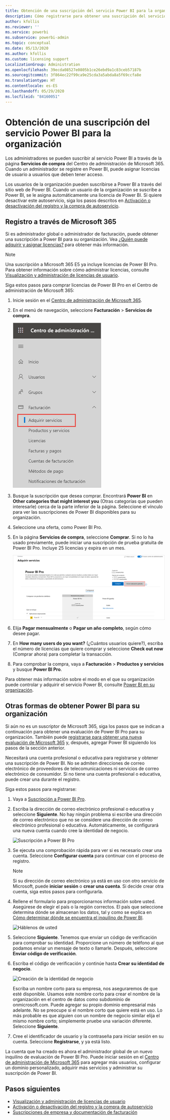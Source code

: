 ```yaml
---
title: Obtención de una suscripción del servicio Power BI para la organización
description: Cómo registrarse para obtener una suscripción del servicio Power BI como administrador y adquirir licencias en masa.
author: kfollis
ms.reviewer: ''
ms.service: powerbi
ms.subservice: powerbi-admin
ms.topic: conceptual
ms.date: 05/13/2020
ms.author: kfollis
ms.custom: licensing support
LocalizationGroup: Administration
ms.openlocfilehash: 39ecda08527e0805b1ce26ebd9a1c83ceb57187b
ms.sourcegitcommit: 3f864ec22f99ca9e25cda3a5abda8a5f69ccfa8e
ms.translationtype: HT
ms.contentlocale: es-ES
ms.lasthandoff: 05/29/2020
ms.locfileid: "84160051"
---
```

# <a name="get-a-power-bi-service-subscription-for-your-organization"></a>Obtención de una suscripción del servicio Power BI para la organización

Los administradores se pueden suscribir al servicio Power BI a través de la página **Servicios de compra** del Centro de administración de Microsoft 365. Cuando un administrador se registre en Power BI, puede asignar licencias de usuario a usuarios que deben tener acceso.

Los usuarios de la organización pueden suscribirse a Power BI a través del sitio web de Power BI. Cuando un usuario de la organización se suscribe a Power BI, se le asigna automáticamente una licencia de Power BI. Si quiere desactivar este autoservicio, siga los pasos descritos en [Activación o desactivación del registro y la compra de autoservicio](service-admin-disable-self-service.md).

## <a name="sign-up-through-microsoft-365"></a>Registro a través de Microsoft 365

Si es administrador global o administrador de facturación, puede obtener una suscripción a Power BI para su organización. Vea [¿Quién puede adquirir y asignar licencias?](service-admin-licensing-organization.md#who-can-purchase-and-assign-licenses) para obtener más información.

> [!NOTE]
>
> Una suscripción a Microsoft 365 E5 ya incluye licencias de Power BI Pro. Para obtener información sobre cómo administrar licencias, consulte [Visualización y administración de licencias de usuario](service-admin-manage-licenses.md).
>
>

Siga estos pasos para comprar licencias de Power BI Pro en el Centro de administración de Microsoft 365:

1. Inicie sesión en el [Centro de administración de Microsoft 365](https://admin.microsoft.com).

2. En el menú de navegación, seleccione **Facturación** > **Servicios de compra**.
  
   ![Menú de facturación de Microsoft 365](media/service-admin-org-subscription/m365-billing-menu.png)

3. Busque la suscripción que desea comprar. Encontrará **Power BI** en **Other categories that might interest you** (Otras categorías que pueden interesarle) cerca de la parte inferior de la página. Seleccione el vínculo para ver las suscripciones de Power BI disponibles para su organización.

4. Seleccione una oferta, como Power BI Pro.

5. En la página **Servicios de compra**, seleccione **Comprar**. Si no lo ha usado previamente, puede iniciar una suscripción de prueba gratuita de Power BI Pro. Incluye 25 licencias y expira en un mes.

   ![Prueba de Power BI Pro](media/service-admin-org-subscription/m365-org-free-trial-pro.png)

6. Elija **Pagar mensualmente** o **Pagar un año completo**, según cómo desee pagar.

7. En **How many users do you want?** (¿Cuántos usuarios quiere?), escriba el número de licencias que quiere comprar y seleccione **Check out now** (Comprar ahora) para completar la transacción.

8. Para comprobar la compra, vaya a **Facturación** > **Productos y servicios** y busque **Power BI Pro**.

Para obtener más información sobre el modo en el que su organización puede controlar y adquirir el servicio Power BI, consulte [Power BI en su organización](https://docs.microsoft.com/microsoft-365/admin/misc/power-bi-in-your-organization?view=o365-worldwide).

## <a name="more-ways-to-get-power-bi-for-your-organization"></a>Otras formas de obtener Power BI para su organización

Si aún no es un suscriptor de Microsoft 365, siga los pasos que se indican a continuación para obtener una evaluación de Power BI Pro para su organización. También puede [registrarse para obtener una nueva evaluación de Microsoft 365](service-admin-signing-up-for-power-bi-with-a-new-office-365-trial.md) y, después, agregar Power BI siguiendo los pasos de la sección anterior.

Necesitará una cuenta profesional o educativa para registrarse y obtener una suscripción de Power BI. No se admiten direcciones de correo electrónico de proveedores de telecomunicaciones ni servicios de correo electrónico de consumidor. Si no tiene una cuenta profesional o educativa, puede crear una durante el registro.

Siga estos pasos para registrarse:

1. Vaya a [Suscripción a Power BI Pro](https://signup.microsoft.com/create-account/signup?OfferId=d59682f3-3e3b-4686-9c00-7c7c1c736085&ali=1&products=d59682f3-3e3b-4686-9c00-7c7c1c736085). 

2. Escriba la dirección de correo electrónico profesional o educativa y seleccione **Siguiente**. No hay ningún problema si escribe una dirección de correo electrónico que no se considere una dirección de correo electrónico profesional o educativa. Automáticamente, se configurará una nueva cuenta cuando cree la identidad de negocio.

   ![Suscripción a Power BI Pro](media/service-admin-org-subscription/power-bi-pro-admins.png)

3. Se ejecuta una comprobación rápida para ver si es necesario crear una cuenta. Seleccione **Configurar cuenta** para continuar con el proceso de registro.

   > [!NOTE]
   >Si su dirección de correo electrónico ya está en uso con otro servicio de Microsoft, puede **iniciar sesión** o **crear una cuenta**. Si decide crear otra cuenta, siga estos pasos para configurarla.
>
>
 
4. Rellene el formulario para proporcionarnos información sobre usted. Asegúrese de elegir el país o la región correctos. El país que seleccione determina dónde se almacenan los datos, tal y como se explica en [Cómo determinar dónde se encuentra el inquilino de Power BI](service-admin-where-is-my-tenant-located.md#how-to-determine-where-your-power-bi-tenant-is-located).

   ![Háblenos de usted](media/service-admin-org-subscription/tell-about-yourself.png)

5. Seleccione **Siguiente**. Tenemos que enviar un código de verificación para comprobar su identidad. Proporcione un número de teléfono al que podamos enviar un mensaje de texto o llamarle. Después, seleccione **Enviar código de verificación**.

6. Escriba el código de verificación y continúe hasta **Crear su identidad de negocio**.

   ![Creación de la identidad de negocio](media/service-admin-org-subscription/business-identity.png)

    Escriba un nombre corto para su empresa, nos aseguraremos de que esté disponible. Usamos este nombre corto para crear el nombre de la organización en el centro de datos como subdominio de onmicrosoft.com. Puede agregar su propio dominio empresarial más adelante. No se preocupe si el nombre corto que quiere está en uso. Lo más probable es que alguien con un nombre de negocio similar elija el mismo nombre corto; simplemente pruebe una variación diferente. Seleccione **Siguiente**.
    
7. Cree el identificador de usuario y la contraseña para iniciar sesión en su cuenta. Seleccione **Registrarse**, y ya está listo.

La cuenta que ha creado es ahora el administrador global de un nuevo inquilino de evaluación de Power BI Pro. Puede iniciar sesión en el [Centro de administración de Microsoft 365](https://admin.microsoft.com) para agregar más usuarios, configurar un dominio personalizado, adquirir más servicios y administrar su suscripción de Power BI.

## <a name="next-steps"></a>Pasos siguientes

- [Visualización y administración de licencias de usuario](service-admin-manage-licenses.md)
- [Activación o desactivación del registro y la compra de autoservicio](service-admin-disable-self-service.md)
- [Suscripciones de empresa y documentación de facturación](https://docs.microsoft.com/microsoft-365/commerce/?view=o365-worldwide)
